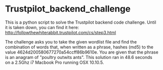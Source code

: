 # Trustpilot_backend_challenge
This is a python script to solve the Trustpilot backend code challenge. Until it is taken down, you can find it here: http://followthewhiterabbit.trustpilot.com/cs/step3.html 

The challenge asks you to take the given wordlist file and find the combination of words
that, when written as a phrase, hashes (md5) to the value 4624d200580677270a54ccff86b9610e.
You are given that the phrase is an anagram of "poultry outwits ants". This solution ran in
48.6 seconds on a 2.5Ghz i7 Macbook Pro running OSX 10.10.5. 
